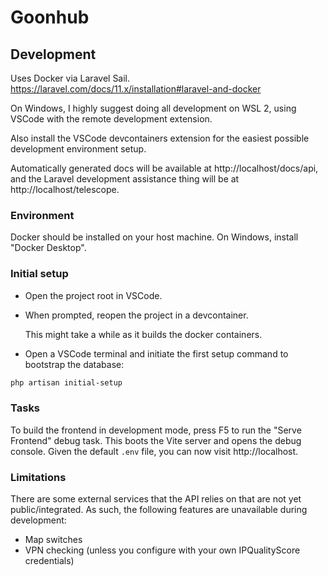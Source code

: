# Goonhub

## Development

Uses Docker via Laravel Sail. https://laravel.com/docs/11.x/installation#laravel-and-docker

On Windows, I highly suggest doing all development on WSL 2, using VSCode with the remote development extension.

Also install the VSCode devcontainers extension for the easiest possible development environment setup.

Automatically generated docs will be available at http://localhost/docs/api, and the Laravel development assistance thing will be at http://localhost/telescope.

### Environment

Docker should be installed on your host machine. On Windows, install "Docker Desktop".

### Initial setup

- Open the project root in VSCode.
- When prompted, reopen the project in a devcontainer.

  This might take a while as it builds the docker containers.

- Open a VSCode terminal and initiate the first setup command to bootstrap the database:

```bash
php artisan initial-setup
```

### Tasks

To build the frontend in development mode, press F5 to run the "Serve Frontend" debug task. This boots the Vite server and opens the debug console. Given the default `.env` file, you can now visit http://localhost.

### Limitations

There are some external services that the API relies on that are not yet public/integrated. As such, the following features are unavailable during development:

- Map switches
- VPN checking (unless you configure with your own IPQualityScore credentials)
